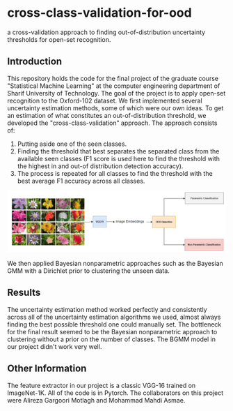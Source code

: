 # cross-class-validation-for-ood
a cross-validation approach to finding out-of-distribution uncertainty thresholds for open-set recognition.

## Introduction
This repository holds the code for the final project of the graduate course "Statistical Machine Learning" at the computer engineering department of Sharif University of Technology. The goal of the project is to apply open-set recognition to the Oxford-102 dataset. We first implemented several uncertainty estimation methods, some of which were our own ideas. To get an estimation of what constitutes an out-of-distribution threshold, we developed the "cross-class-validation" approach. The approach consists of:

1. Putting aside one of the seen classes.
2. Finding the threshold that best separates the separated class from the available seen classes (F1 score is used here to find the threshold with the highest in and out-of distribution detection accuracy).
3. The process is repeated for all classes to find the threshold with the best average F1 accuracy across all classes.

![Overview of our approach](approach.png)

We then applied Bayesian nonparametric approaches such as the Bayesian GMM with a Dirichlet prior to clustering the unseen data. 

## Results
The uncertainty estimation method worked perfectly and consistently across all of the uncertainty estimation algorithms we used, almost always finding the best possible threshold one could manually set. The bottleneck for the final result seemed to be the Bayesian nonparametric approach to clustering without a prior on the number of classes. The BGMM model in our project didn't work very well.

## Other Information
The feature extractor in our project is a classic VGG-16 trained on ImageNet-1K. All of the code is in Pytorch. The collaborators on this project were Alireza Gargoori Motlagh and Mohammad Mahdi Asmae.


